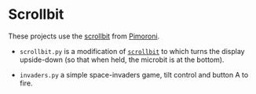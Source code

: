 # Scrollbit

These projects use the
[scrollbit](https://shop.pimoroni.com/collections/micro-bit-uk/products/scroll-bit)
from [Pimoroni](https://shop.pimoroni.com/).

* `scrollbit.py` is a modification of
  [`scrollbit`](https://github.com/pimoroni/micropython-scrollbit) to
  which turns the display upside-down (so that when held, the
  microbit is at the bottom).

* `invaders.py` a simple space-invaders game, tilt control and button
  A to fire.


